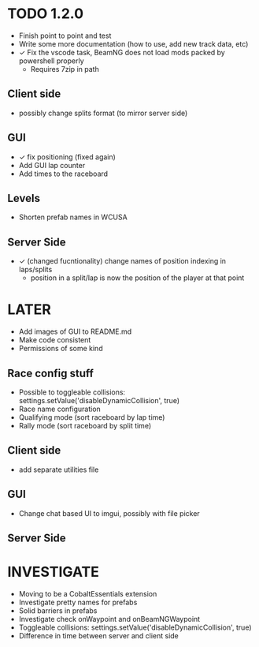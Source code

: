 # TODO 1.2.0
- Finish point to point and test
- Write some more documentation (how to use, add new track data, etc)
- ✓ Fix the vscode task, BeamNG does not load mods packed by powershell properly
    - Requires 7zip in path

## Client side
- possibly change splits format (to mirror server side)

## GUI
- ✓ fix positioning (fixed again)
- Add GUI lap counter
- Add times to the raceboard

## Levels
- Shorten prefab names in WCUSA

## Server Side
- ✓ (changed fucntionality) change names of position indexing in laps/splits
    - position in a split/lap is now the position of the player at that point


# LATER
- Add images of GUI to README.md
- Make code consistent
- Permissions of some kind


## Race config stuff
- Possible to toggleable collisions: settings.setValue('disableDynamicCollision', true)
- Race name configuration
- Qualifying mode (sort raceboard by lap time)
- Rally mode (sort raceboard by split time)

## Client side
- add separate utilities file

## GUI
- Change chat based UI to imgui, possibly with file picker

## Server Side


# INVESTIGATE
- Moving to be a CobaltEssentials extension
- Investigate pretty names for prefabs
- Solid barriers in prefabs
- Investigate check onWaypoint and onBeamNGWaypoint
- Toggleable collisions: settings.setValue('disableDynamicCollision', true)
- Difference in time between server and client side